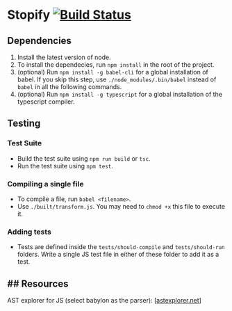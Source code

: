 # Stopify [![Build Status](https://travis-ci.org/plasma-umass/Stopify.svg?branch=master)](https://travis-ci.org/plasma-umass/Stopify)
## Dependencies
1. Install the latest version of node.
2. To install the dependecies, run `npm install` in the root of the project.
3. (optional) Run `npm install -g babel-cli` for a global installation of
   babel. If you skip this step, use `./node_modules/.bin/babel` instead of
   `babel` in all the following commands.
4. (optional) Run `npm install -g typescript` for a global installation of the
   typescript compiler.

## Testing
### Test Suite
* Build the test suite using `npm run build` or `tsc`.
* Run the test suite using `npm test`.

### Compiling a single file
* To compile a file, run `babel <filename>`.
* Use `./built/transform.js`. You may need to `chmod +x` this file to execute
  it.

### Adding tests
* Tests are defined inside the `tests/should-compile` and `tests/should-run`
  folders. Write a single JS test file in either of these folder to add it as a
  test.

## ## Resources
AST explorer for JS (select babylon as the parser): [[astexplorer.net](astexplorer.net)]
